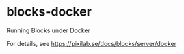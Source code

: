 # blocks-docker
Running Blocks under Docker

For details, see https://pixilab.se/docs/blocks/server/docker
